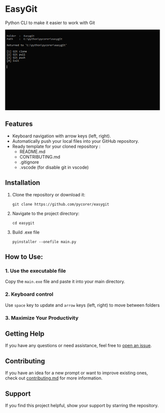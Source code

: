 # EasyGit

Python CLI to make it easier to work with Git

![](example.png)

## Features

- Keyboard navigation with arrow keys (left, right).
- Automatically push your local files into your GitHub repository.
- Ready template for your cloned repository :
   - README.md
   - CONTRIBUTING.md
   - .gitignore
   - .vscode (for disable git in vscode)

## Installation

1. Clone the repository or download it:

   ```shell
   git clone https://github.com/pycorer/easygit
   ```

2. Navigate to the project directory:

   ```shell
   cd easygit
   ```

3. Build .exe file

   ```shell
   pyinstaller --onefile main.py
   ```

## How to Use:

### 1. Use the executable file 

Copy the `main.exe` file and paste it into your main directory.

### 2. Keyboard control

Use `space` key to update and `arrow` keys (left, right) to move between folders

### 3. Maximize Your Productivity

## Getting Help

If you have any questions or need assistance, feel free to [open an issue](https://github.com/pycorer/easygit/issues).

## Contributing

If you have an idea for a new prompt or want to improve existing ones, check out [contributing.md](CONTRIBUTING.md) for more information.

## Support

If you find this project helpful, show your support by starring the repository.